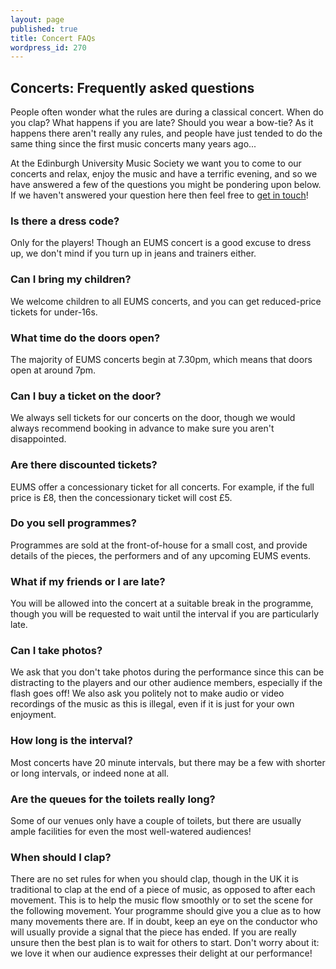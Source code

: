 ```yaml
---
layout: page
published: true
title: Concert FAQs
wordpress_id: 270
---
```


## Concerts: Frequently asked questions

People often wonder what the rules are during a classical concert. When do you clap? What happens if you are late? Should you wear a bow-tie? As it happens there aren't really any rules, and people have just tended to do the same thing since the first music concerts many years ago...

At the Edinburgh University Music Society we want you to come to our concerts and relax, enjoy the music and have a terrific evening, and so we have answered a few of the questions you might be pondering upon below. If we haven't answered your question here then feel free to [get in touch](/contact-us/)!

### Is there a dress code?

Only for the players! Though an EUMS concert is a good excuse to dress up, we don't mind if you turn up in jeans and trainers either.

### Can I bring my children?

We welcome children to all EUMS concerts, and you can get reduced-price tickets for under-16s.

### What time do the doors open?

The majority of EUMS concerts begin at 7.30pm, which means that doors open at around 7pm.

### Can I buy a ticket on the door?

We always sell tickets for our concerts on the door, though we would always recommend booking in advance to make sure you aren't disappointed.

### Are there discounted tickets?

EUMS offer a concessionary ticket for all concerts. For example, if the full price is £8, then the concessionary ticket will cost £5.

### Do you sell programmes?

Programmes are sold at the front-of-house for a small cost, and provide details of the pieces, the performers and of any upcoming EUMS events.

### What if my friends or I are late?

You will be allowed into the concert at a suitable break in the programme, though you will be requested to wait until the interval if you are particularly late.

### Can I take photos?

We ask that you don't take photos during the performance since this can be distracting to the players and our other audience members, especially if the flash goes off! We also ask you politely not to make audio or video recordings of the music as this is illegal, even if it is just for your own enjoyment.

### How long is the interval?

Most concerts have 20 minute intervals, but there may be a few with shorter or long intervals, or indeed none at all.

### Are the queues for the toilets really long?

Some of our venues only have a couple of toilets, but there are usually ample facilities for even the most well-watered audiences!

### When should I clap?

There are no set rules for when you should clap, though in the UK it is traditional to clap at the end of a piece of music, as opposed to after each movement. This is to help the music flow smoothly or to set the scene for the following movement. Your programme should give you a clue as to how many movements there are. If in doubt, keep an eye on the conductor who will usually provide a signal that the piece has ended. If you are really unsure then the best plan is to wait for others to start. Don't worry about it: we love it when our audience expresses their delight at our performance!
